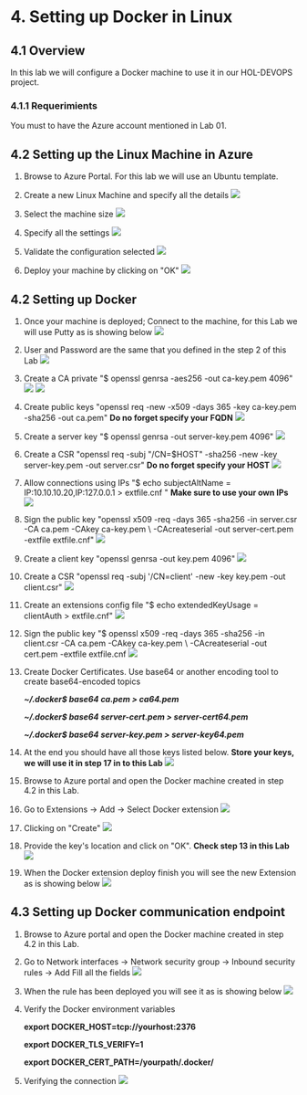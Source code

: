 # 4. Setting up Docker in Linux

## 4.1 Overview
In this lab we will configure a Docker machine to use it in our HOL-DEVOPS project.

### 4.1.1 Requerimients
You must to have the Azure account mentioned in Lab 01.

## 4.2 Setting up the Linux Machine in Azure

1. Browse to Azure Portal. For this lab we will use an Ubuntu template.

2. Create a new Linux Machine and specify all the details
![](./images/4.2.i001.png)

3. Select the machine size
![](./images/4.2.i002.png)

3. Specify all the settings 
![](./images/4.2.i003.png)

4. Validate the configuration selected
![](./images/4.2.i004.png)

6. Deploy your machine by clicking on "OK"
![](./images/4.2.i005.PNG)

## 4.2 Setting up Docker

1. Once your machine is deployed; Connect to the machine, for this Lab we will use Putty as is showing below
![](./images/4.2.i006.PNG)

2. User and Password are the same that you defined in the step 2 of this Lab
![](./images/4.2.i008.PNG)

3. Create a CA private "$ openssl genrsa -aes256 -out ca-key.pem 4096"
![](./images/4.2.i009a.PNG)
![](./images/4.2.i009b.PNG)

4. Create public keys "openssl req -new -x509 -days 365 -key ca-key.pem -sha256 -out ca.pem" **Do no forget specify your FQDN** 
![](./images/4.2.i009c.PNG)

5. Create a server key "$ openssl genrsa -out server-key.pem 4096" 
![](./images/4.2.i009d.PNG)

6. Create a CSR "openssl req -subj "/CN=$HOST" -sha256 -new -key server-key.pem -out server.csr" **Do no forget specify your HOST** 
![](./images/4.2.i009e.PNG)

7. Allow connections using IPs "$ echo subjectAltName = IP:10.10.10.20,IP:127.0.0.1 > extfile.cnf
" **Make sure to use your own IPs**
![](./images/4.2.i009f.PNG)

8. Sign the public key "openssl x509 -req -days 365 -sha256 -in server.csr -CA ca.pem -CAkey ca-key.pem \ -CAcreateserial -out server-cert.pem -extfile extfile.cnf"
![](./images/4.2.i009g.PNG)

9. Create a client key "openssl genrsa -out key.pem 4096"
![](./images/4.2.i009h.PNG)

10. Create a CSR "openssl req -subj '/CN=client' -new -key key.pem -out client.csr"
![](./images/4.2.i009i.PNG)

11. Create an extensions config file "$ echo extendedKeyUsage = clientAuth > extfile.cnf"
![](./images/4.2.i009j.PNG)

12. Sign the public key "$ openssl x509 -req -days 365 -sha256 -in client.csr -CA ca.pem -CAkey ca-key.pem \ -CAcreateserial -out cert.pem -extfile extfile.cnf
![](./images/4.2.i009k.PNG)

13. Create Docker Certificates. Use base64 or another encoding tool to create base64-encoded topics

     ***~/.docker$ base64 ca.pem > ca64.pem***

     ***~/.docker$ base64 server-cert.pem > server-cert64.pem***

     ***~/.docker$ base64 server-key.pem > server-key64.pem***

13. At the end you should have all those keys listed below. **Store your keys, we will use it in step 17 in to this Lab**
![](./images/4.2.i009m.PNG)

14. Browse to Azure portal and open the Docker machine created in step 4.2 in this Lab.

15. Go to Extensions -> Add -> Select Docker extension
![](./images/4.2.i011.PNG)

16. Clicking on "Create" 
![](./images/4.2.i012.PNG)

17. Provide the key's location and click on "OK". **Check step 13 in this Lab**
![](./images/4.2.i013.PNG)

18. When the Docker extension deploy finish you will see the new Extension as is showing below
![](./images/4.2.i014.PNG)

## 4.3 Setting up Docker communication endpoint

1. Browse to Azure portal and open the Docker machine created in step 4.2 in this Lab.
2. Go to Network interfaces -> Network security group -> Inbound security rules -> Add
Fill all the fields
![](./images/4.2.i015.PNG)

3. When the rule has been deployed you will see it as is showing below
![](./images/4.2.i016.PNG)

4. Verify the Docker environment variables

   **export DOCKER_HOST=tcp://yourhost:2376**

   **export DOCKER_TLS_VERIFY=1**

   **export DOCKER_CERT_PATH=/yourpath/.docker/**

5. Verifying the connection
![](./images/4.2.i018.PNG)

